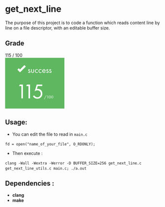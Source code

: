 # get_next_line
The purpose of this project is to code a function which reads content line by line on a file descriptor, with an editable buffer size.

## Grade
115 / 100
<br>
![Alt text](../images/rank115.png)

## Usage:
- You can edit the file to read in `main.c`

`fd = open("name_of_your_file", O_RDONLY);`
- Then execute :

 `clang -Wall -Wextra -Werror -D BUFFER_SIZE=256 get_next_line.c get_next_line_utils.c main.c; ./a.out`

## Dependencies :
* __clang__
* __make__